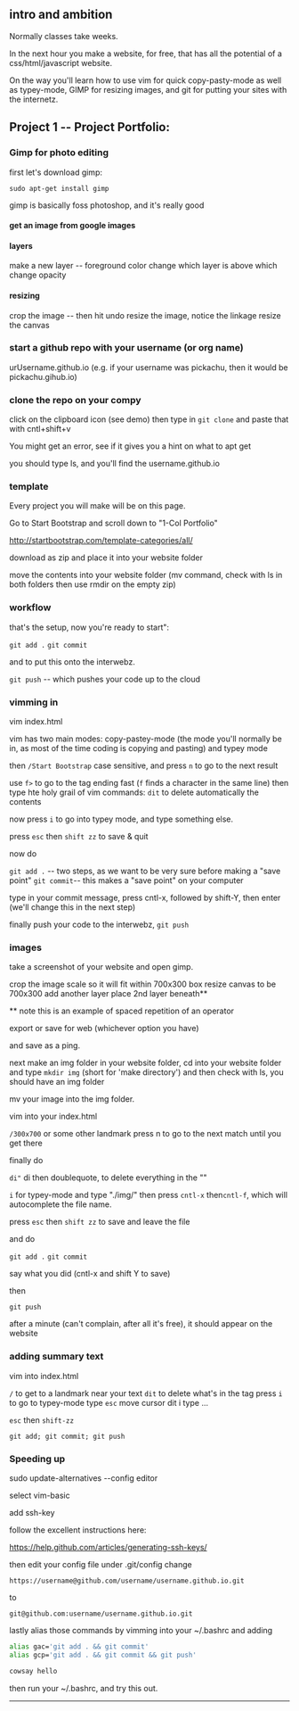 
## intro and ambition

Normally classes take weeks.

In the next hour you make a website, for free, that has all the potential of a css/html/javascript website.

On the way you'll learn how to use vim for quick copy-pasty-mode as well as typey-mode, 
GIMP for resizing images, and git for putting your sites with the internetz.

## Project 1 -- Project Portfolio:

### Gimp for photo editing

first let's download gimp:

`sudo apt-get install gimp`

gimp is basically foss photoshop, and it's really good

#### get an image from google images

#### layers

make a new layer -- foreground color
change which layer is above which
change opacity

#### resizing

crop the image -- then hit undo
resize the image, notice the linkage
resize the canvas

### start a github repo with your username (or org name)

urUsername.github.io (e.g. if your username was pickachu, then it would be pickachu.gihub.io)

### clone the repo on your compy

click on the clipboard icon (see demo)
then type in `git clone` and paste that with cntl+shift+v

You might get an error, see if it gives you a hint on what to apt get 

you should type ls, and you'll find the username.github.io

### template

Every project you will make will be on this page.

Go to Start Bootstrap and scroll down to "1-Col Portfolio"

http://startbootstrap.com/template-categories/all/

download as zip and place it into your website folder

move the contents into your website folder (mv command, check with ls in both folders then use rmdir on the empty zip)

### workflow

that's the setup, now you're ready to start":

`git add .`
`git commit`

and to put this onto the interwebz.

`git push` -- which pushes your code up to the cloud

### vimming in



vim index.html

vim has two main modes: copy-pastey-mode (the mode you'll normally be in, as most of the time coding is copying and pasting)
and typey mode

then `/Start Bootstrap` case sensitive, and press `n` to go to the next result

use `f>` to go to the tag ending fast (`f` finds a character in the same line)
then type hte holy grail of vim commands: `dit` to delete automatically the contents

now press `i` to go into typey mode, and type something else.

press `esc` then  `shift zz` to save & quit

now do 

`git add .` -- two steps, as we want to be very sure before making a "save point"
`git commit`-- this makes a "save point" on your computer

type in your commit message, press cntl-x, followed by shift-Y, then enter (we'll change this in the next step)

finally push your code to the interwebz, `git push`

### images

take a screenshot of your website and open gimp.

crop the image
scale so it will fit within 700x300 box
resize canvas to be 700x300
add another layer
place 2nd layer beneath**

** note this is an example of spaced repetition of an operator

export or save for web (whichever option you have)

and save as a ping.

next make an img folder in your website folder, cd into your website folder
and type `mkdir img` (short for 'make directory') and then check with ls, 
you should have an img folder

mv your image into the img folder.

vim into your index.html

`/300x700` or some other landmark
press n to go to the next match until you get there

finally do

`di"` di then doublequote, to delete everything in the ""

`i` for typey-mode and type "./img/" then press `cntl-x` then`cntl-f`, which will autocomplete the file name.

press `esc` then `shift zz` to save and leave the file

and do

`git add .`
`git commit`

say what you did (cntl-x and shift Y to save)

then

`git push`

after a minute (can't complain, after all it's free), it should appear on the website

### adding summary text

vim into index.html

`/` to get to a landmark near your text
`dit` to delete what's in the tag
press `i` to go to typey-mode
type 
`esc`
move cursor
dit
i
type
...

`esc` then `shift-zz`

`git add; git commit; git push`

### Speeding up

sudo update-alternatives --config editor

select vim-basic

add ssh-key

follow the excellent instructions here:

https://help.github.com/articles/generating-ssh-keys/

then edit your config file under .git/config 
change 

`https://username@github.com/username/username.github.io.git`

to

`git@github.com:username/username.github.io.git`


lastly alias those commands by vimming into your ~/.bashrc and adding

```bash
alias gac='git add . && git commit'
alias gcp='git add . && git commit && git push'

cowsay hello
```

then run your ~/.bashrc, and try this out.



----





